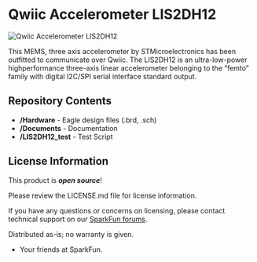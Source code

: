 Qwiic Accelerometer LIS2DH12
=======================================

![Qwiic Accelerometer LIS2DH12](https://cdn.sparkfun.com/assets/parts/1/4/3/5/5/15760-Triple_Axis_Accelerometer_Breakout_-_LIS2DH12__Qwiic_-01.jpg)

This MEMS, three axis accelerometer by STMicroelectronics has been outfitted to communicate over Qwiic. The LIS2DH12 is an ultra-low-power highperformance three-axis linear accelerometer belonging to the “femto” family with digital I2C/SPI serial interface standard output.

Repository Contents
-------------------

* **/Hardware** - Eagle design files (.brd, .sch)
* **/Documents** - Documentation
* **/LIS2DH12_test** - Test Script

License Information
-------------------

This product is _**open source**_! 

Please review the LICENSE.md file for license information. 

If you have any questions or concerns on licensing, please contact technical support on our [SparkFun forums](https://forum.sparkfun.com/viewforum.php?f=152).

Distributed as-is; no warranty is given.

- Your friends at SparkFun.